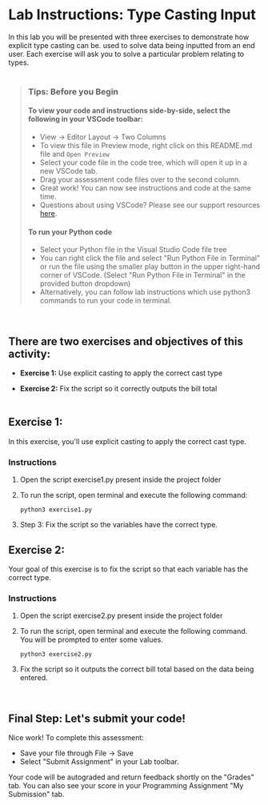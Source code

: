 # Lab Instructions: Type Casting Input

In this lab you will be presented with three exercises to demonstrate how explicit type casting can be.
used to solve data being inputted from an end user. Each exercise will ask you to solve a particular problem relating to types.
 <br><br>

> ### **Tips: Before you Begin**
> #### **To view your code and instructions side-by-side**, select the following in your VSCode toolbar:
> - View -> Editor Layout -> Two Columns
> - To view this file in Preview mode, right click on this README.md file and `Open Preview`
> - Select your code file in the code tree, which will open it up in a new VSCode tab.
> - Drag your assessment code files over to the second column.
> - Great work! You can now see instructions and code at the same time.
> - Questions about using VSCode? Please see our support resources [here](https://www.coursera.org/learn/programming-in-python/supplement/2IEyt/visual-studio-code-on-coursera).
> #### **To run your Python code**
> - Select your Python file in the Visual Studio Code file tree
> - You can right click the file and select "Run Python File in Terminal"
>   or run the file using the smaller
    play button in the upper right-hand corner
>   of VSCode.
    (Select "Run Python File in Terminal" in the provided button dropdown)
> - Alternatively, you can follow lab instructions which use python3 commands to run your code in terminal.
>

<br>

## There are two exercises and objectives of this activity:
- **Exercise 1:** Use explicit casting to apply the correct cast type

- **Exercise 2:** Fix the script so it correctly outputs the bill total <br><br>

## Exercise 1:
In this exercise, you'll use explicit casting to apply the correct cast type.

### Instructions

1. Open the script exercise1.py present inside the project folder


2. To run the script, open terminal and execute the following command:
    ```
    python3 exercise1.py
    ```
3. Step 3: Fix the script so the variables have the correct type.


## Exercise 2:

Your goal of this exercise is to fix the script so that each variable has the correct type.

### Instructions

1. Open the script exercise2.py present inside the project folder

2. To run the script, open terminal and execute the following command.  You will be prompted to enter some values.


    ```
    python3 exercise2.py
    ```

3. Fix the script so it outputs the correct bill total based on the data being entered.

<br>


## Final Step: Let's submit your code!
Nice work! To complete this assessment:
- Save your file through File -> Save
- Select "Submit Assignment" in your Lab toolbar.

Your code will be autograded and return feedback shortly on the "Grades" tab.
You can also see your score in your Programming Assignment "My Submission" tab.
<br> <br>
